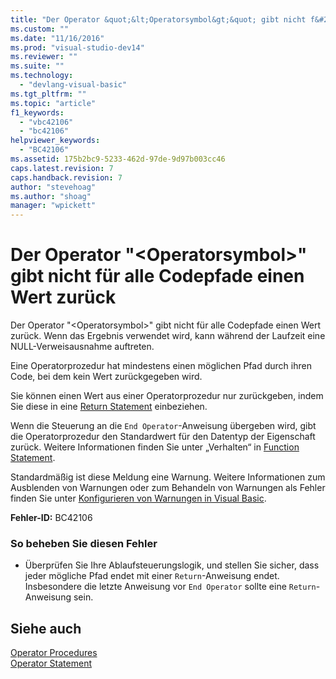```yaml
---
title: "Der Operator &quot;&lt;Operatorsymbol&gt;&quot; gibt nicht f&#252;r alle Codepfade einen Wert zur&#252;ck | Microsoft Docs"
ms.custom: ""
ms.date: "11/16/2016"
ms.prod: "visual-studio-dev14"
ms.reviewer: ""
ms.suite: ""
ms.technology: 
  - "devlang-visual-basic"
ms.tgt_pltfrm: ""
ms.topic: "article"
f1_keywords: 
  - "vbc42106"
  - "bc42106"
helpviewer_keywords: 
  - "BC42106"
ms.assetid: 175b2bc9-5233-462d-97de-9d97b003cc46
caps.latest.revision: 7
caps.handback.revision: 7
author: "stevehoag"
ms.author: "shoag"
manager: "wpickett"
---
```

# Der Operator &quot;&lt;Operatorsymbol&gt;&quot; gibt nicht f&#252;r alle Codepfade einen Wert zur&#252;ck
Der Operator "\<Operatorsymbol\>" gibt nicht für alle Codepfade einen Wert zurück. Wenn das Ergebnis verwendet wird, kann während der Laufzeit eine NULL\-Verweisausnahme auftreten.  
  
 Eine Operatorprozedur hat mindestens einen möglichen Pfad durch ihren Code, bei dem kein Wert zurückgegeben wird.  
  
 Sie können einen Wert aus einer Operatorprozedur nur zurückgeben, indem Sie diese in eine [Return Statement](../../visual-basic/language-reference/statements/return-statement.md) einbeziehen.  
  
 Wenn die Steuerung an die `End Operator`\-Anweisung übergeben wird, gibt die Operatorprozedur den Standardwert für den Datentyp der Eigenschaft zurück. Weitere Informationen finden Sie unter „Verhalten“ in [Function Statement](../../visual-basic/language-reference/statements/function-statement.md).  
  
 Standardmäßig ist diese Meldung eine Warnung. Weitere Informationen zum Ausblenden von Warnungen oder zum Behandeln von Warnungen als Fehler finden Sie unter [Konfigurieren von Warnungen in Visual Basic](/visual-studio/ide/configuring-warnings-in-visual-basic).  
  
 **Fehler\-ID:** BC42106  
  
### So beheben Sie diesen Fehler  
  
-   Überprüfen Sie Ihre Ablaufsteuerungslogik, und stellen Sie sicher, dass jeder mögliche Pfad endet mit einer `Return`\-Anweisung endet. Insbesondere die letzte Anweisung vor `End Operator` sollte eine `Return`\-Anweisung sein.  
  
## Siehe auch  
 [Operator Procedures](../../visual-basic/programming-guide/language-features/procedures/operator-procedures.md)   
 [Operator Statement](../../visual-basic/language-reference/statements/operator-statement.md)